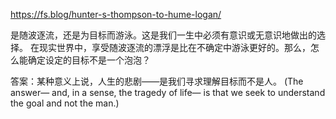 https://fs.blog/hunter-s-thompson-to-hume-logan/

是随波逐流，还是为目标而游泳。这是我们一生中必须有意识或无意识地做出的选择。
在现实世界中，享受随波逐流的漂浮是比在不确定中游泳更好的。那么，怎么能确定设定的目标不是一个泡泡？

答案：某种意义上说，人生的悲剧——是我们寻求理解目标而不是人。
(The answer— and, in a sense, the tragedy of life— is that we seek to understand the goal and not the man.)